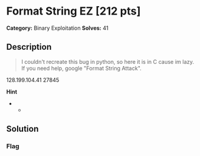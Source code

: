 # Format String EZ [212 pts]

**Category:** Binary Exploitation
**Solves:** 41

## Description
>I couldn't recreate this bug in python, so here it is in C cause im lazy. If you need help, google "Format String Attack".

128.199.104.41 27845

**Hint**
* -

## Solution

### Flag

